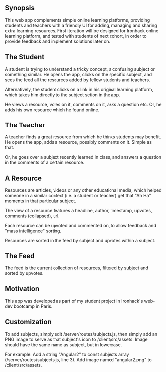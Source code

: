 ## Synopsis

This web app complements simple online learning platforms, providing students and teachers with a friendly UI for adding, 
managing and sharing extra learning resources. 
First iteration will be designed for Ironhack online learning platform, 
and tested with students of next cohort, in order to provide feedback and implement solutions later on. 


## The Student

A student is trying to understand a tricky concept, a confusing subject or something similar.
He opens the app, clicks on the specific subject, and sees the feed all the resources added by fellow students and teachers. 

Alternatively, the student clicks on a link in his original learning platform, which takes him directly to the subject setion in the app.

He views a resource, votes on it, comments on it, asks a question etc.
Or, he adds his own resource which he found online.

## The Teacher

A teacher finds a great resource from which he thinks students may benefit. He opens the app, adds a resource, possibly comments on it. Simple as that.

Or, he goes over a subject recently learned in class, and answers a question in the comments of a certain resource.

## A Resource
Resources are articles, videos or any other educational media, which helped someone in a similar context (i.e. a student or teacher) get that "Ah Ha" moments in that particular subject.

The view of a resource features a headline, author, timestamp, upvotes, comments (collapsed), url.

Each resource can be upvoted and commented on, to allow feedback and "mass intelligence" sorting.

Resources are sorted in the feed by subject and upvotes within a subject.

## The Feed

The feed is the current collection of resources, filtered by subject and sorted by upvotes.


## Motivation

This app was developed as part of my student project in Ironhack's web-dev bootcamp in Paris.


## Customization

To add subjects, simply edit /server/routes/subjects.js,
then simply add an PNG image to serve as that subject's icon to /client/src/assets. 
Image should have the same name as subject, but in lowercase. 

For example:
Add a string "Angular2" to const subjects array (/server/routes/subjects.js, line 3).
Add image named "angular2.png" to /client/src/assets.


